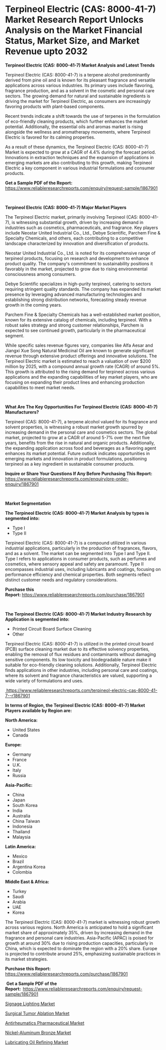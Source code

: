 <p><h1>Terpineol Electric (CAS: 8000-41-7) Market Research Report Unlocks Analysis on the Market Financial Status, Market Size, and Market Revenue upto 2032</h1></p><p><strong>Terpineol Electric (CAS: 8000-41-7) Market Analysis and Latest Trends</strong></p>
<p><p>Terpineol Electric (CAS: 8000-41-7) is a terpene alcohol predominantly derived from pine oil and is known for its pleasant fragrance and versatile applications across various industries. Its primary uses include flavoring, fragrance production, and as a solvent in the cosmetic and personal care sectors. The growing demand for natural and sustainable ingredients is driving the market for Terpineol Electric, as consumers are increasingly favoring products with plant-based components.</p><p>Recent trends indicate a shift towards the use of terpenes in the formulation of eco-friendly cleaning products, which further enhances the market potential. Additionally, the essential oils and aromas market is rising alongside the wellness and aromatherapy movements, where Terpineol Electric is favored for its calming properties. </p><p>As a result of these dynamics, the Terpineol Electric (CAS: 8000-41-7) Market is expected to grow at a CAGR of 4.4% during the forecast period. Innovations in extraction techniques and the expansion of applications in emerging markets are also contributing to this growth, making Terpineol Electric a key component in various industrial formulations and consumer products.</p></p>
<p><strong>Get a Sample PDF of the Report:&nbsp;</strong> <a href="https://www.reliableresearchreports.com/enquiry/request-sample/1867901?utm_campaign=12&utm_medium=2&utm_source=Github&utm_content=ia&utm_term=10012025&utm_id=terpineol-electric-cas-8000-41-7">https://www.reliableresearchreports.com/enquiry/request-sample/1867901</a></p>
<p>&nbsp;</p>
<p><strong>Terpineol Electric (CAS: 8000-41-7) Major Market Players</strong></p>
<p><p>The Terpineol Electric market, primarily involving Terpineol (CAS: 8000-41-7), is witnessing substantial growth, driven by increasing demand in industries such as cosmetics, pharmaceuticals, and fragrance. Key players include Neostar United Industrial Co., Ltd., Debye Scientific, Parchem Fine & Specialty Chemicals, and others, each contributing to a competitive landscape characterized by innovation and diversification of products.</p><p>Neostar United Industrial Co., Ltd. is noted for its comprehensive range of terpineol products, focusing on research and development to enhance product quality. The company's commitment to sustainability positions it favorably in the market, projected to grow due to rising environmental consciousness among consumers.</p><p>Debye Scientific specializes in high-purity terpineol, catering to sectors requiring stringent quality standards. The company has expanded its market presence by leveraging advanced manufacturing technologies and establishing strong distribution networks, forecasting steady revenue growth in the coming years.</p><p>Parchem Fine & Specialty Chemicals has a well-established market position, known for its extensive catalog of chemicals, including terpineol. With a robust sales strategy and strong customer relationships, Parchem is expected to see continued growth, particularly in the pharmaceutical segment.</p><p>While specific sales revenue figures vary, companies like Alfa Aesar and Jiangxi Xue Song Natural Medicinal Oil are known to generate significant revenue through extensive product offerings and innovative solutions. The Terpineol Electric market is estimated to reach a valuation of over $200 million by 2025, with a compound annual growth rate (CAGR) of around 5%. This growth is attributed to the rising demand for terpineol across various applications and the expanding capabilities of key market players, who are focusing on expanding their product lines and enhancing production capabilities to meet market needs.</p></p>
<p>&nbsp;</p>
<p><strong>What Are The Key Opportunities For Terpineol Electric (CAS: 8000-41-7) Manufacturers?</strong></p>
<p><p>Terpineol (CAS: 8000-41-7), a terpene alcohol valued for its fragrance and solvent properties, is witnessing a robust market growth spurred by increasing demand in the personal care and cosmetics sectors. The global market, projected to grow at a CAGR of around 5-7% over the next five years, benefits from the rise in natural and organic products. Additionally, the expanding application across food and beverages as a flavoring agent enhances its market potential. Future outlook indicates opportunities in emerging markets and innovation in product formulations, positioning terpineol as a key ingredient in sustainable consumer products.</p></p>
<p><strong>Inquire or Share Your Questions If Any Before Purchasing This Report:</strong> <a href="https://www.reliableresearchreports.com/enquiry/pre-order-enquiry/1867901?utm_campaign=12&utm_medium=2&utm_source=Github&utm_content=ia&utm_term=10012025&utm_id=terpineol-electric-cas-8000-41-7">https://www.reliableresearchreports.com/enquiry/pre-order-enquiry/1867901</a></p>
<p>&nbsp;</p>
<p><strong>Market Segmentation</strong></p>
<p><strong>The Terpineol Electric (CAS: 8000-41-7) Market Analysis by types is segmented into:</strong></p>
<p><ul><li>Type I</li><li>Type II</li></ul></p>
<p><p>Terpineol Electric (CAS: 8000-41-7) is a compound utilized in various industrial applications, particularly in the production of fragrances, flavors, and as a solvent. The market can be segmented into Type I and Type II. Type I refers to applications in consumer products, such as perfumes and cosmetics, where sensory appeal and safety are paramount. Type II encompasses industrial uses, including lubricants and coatings, focusing on performance efficiency and chemical properties. Both segments reflect distinct customer needs and regulatory considerations.</p></p>
<p><strong>Purchase this Report:&nbsp;</strong><a href="https://www.reliableresearchreports.com/purchase/1867901?utm_campaign=12&utm_medium=2&utm_source=Github&utm_content=ia&utm_term=10012025&utm_id=terpineol-electric-cas-8000-41-7">https://www.reliableresearchreports.com/purchase/1867901</a></p>
<p>&nbsp;</p>
<p><strong>The Terpineol Electric (CAS: 8000-41-7) Market Industry Research by Application is segmented into:</strong></p>
<p><ul><li>Printed Circuit Board Surface Cleaning</li><li>Other</li></ul></p>
<p><p>Terpineol Electric (CAS: 8000-41-7) is utilized in the printed circuit board (PCB) surface cleaning market due to its effective solvency properties, enabling the removal of flux residues and contaminants without damaging sensitive components. Its low toxicity and biodegradable nature make it suitable for eco-friendly cleaning solutions. Additionally, Terpineol Electric finds applications in other industries, including personal care and coatings, where its solvent and fragrance characteristics are valued, supporting a wide variety of formulations and uses.</p></p>
<p><a href="https://www.reliableresearchreports.com/terpineol-electric-cas-8000-41-7--r1867901?utm_campaign=12&utm_medium=2&utm_source=Github&utm_content=ia&utm_term=10012025&utm_id=terpineol-electric-cas-8000-41-7">&nbsp;https://www.reliableresearchreports.com/terpineol-electric-cas-8000-41-7--r1867901</a></p>
<p><strong>In terms of Region, the Terpineol Electric (CAS: 8000-41-7) Market Players available by Region are:</strong></p>
<p>
    <p> <strong> North America: </strong>
        <ul>
            <li>United States</li>
            <li>Canada</li>
        </ul>
        </p> 
    <p> <strong> Europe: </strong>
        <ul>
            <li>Germany</li>
            <li>France</li>
            <li>U.K.</li>
            <li>Italy</li>
            <li>Russia</li>
        </ul>
        </p> 
    <p> <strong> Asia-Pacific: </strong>
        <ul>
            <li>China</li>
            <li>Japan</li>
            <li>South Korea</li>
            <li>India</li>
            <li>Australia</li>
            <li>China Taiwan</li>
            <li>Indonesia</li>
            <li>Thailand</li>
            <li>Malaysia</li>
        </ul>
        </p> 
    <p> <strong> Latin America: </strong>
        <ul>
            <li>Mexico</li>
            <li>Brazil</li>
            <li>Argentina Korea</li>
            <li>Colombia</li>
        </ul>
        </p> 
    <p> <strong> Middle East & Africa: </strong>
        <ul>
            <li>Turkey</li>
            <li>Saudi</li>
            <li>Arabia</li>
            <li>UAE</li>
            <li>Korea</li>
        </ul>
    </p>
    </p>
<p><p>The Terpineol Electric (CAS: 8000-41-7) market is witnessing robust growth across various regions. North America is anticipated to hold a significant market share of approximately 35%, driven by increasing demand in the fragrance and personal care industries. Asia-Pacific (APAC) is poised for growth at around 30% due to rising production capacities, particularly in China, which is expected to dominate the region with a 20% share. Europe is projected to contribute around 25%, emphasizing sustainable practices in its market strategies.</p></p>
<p><strong>Purchase this Report: </strong><a href="https://www.reliableresearchreports.com/purchase/1867901?utm_campaign=12&utm_medium=2&utm_source=Github&utm_content=ia&utm_term=10012025&utm_id=terpineol-electric-cas-8000-41-7">https://www.reliableresearchreports.com/purchase/1867901</a></p>
<p>&nbsp;<strong>Get a Sample PDF of the Report:&nbsp;&nbsp;</strong><a href="https://www.reliableresearchreports.com/enquiry/request-sample/1867901?utm_campaign=12&utm_medium=2&utm_source=Github&utm_content=ia&utm_term=10012025&utm_id=terpineol-electric-cas-8000-41-7">https://www.reliableresearchreports.com/enquiry/request-sample/1867901</a></p>
<p><strong></strong></p>
<p><p><a href="https://github.com/GenaGaines34/Market-Research-Report-List-1/blob/main/signage-lighting-market.md?utm_campaign=12&utm_medium=2&utm_source=Github&utm_content=ia&utm_term=10012025&utm_id=terpineol-electric-cas-8000-41-7">Signage Lighting Market</a></p><p><a href="https://www.linkedin.com/pulse/projecting-surgical-tumor-ablation-markets-rapid-growthwith-x2hjf?utm_campaign=12&utm_medium=2&utm_source=Github&utm_content=ia&utm_term=10012025&utm_id=terpineol-electric-cas-8000-41-7">Surgical Tumor Ablation Market</a></p><p><a href="https://www.linkedin.com/pulse/deep-dive-antirheumatics-pharmaceutical-market-itstrends-segmentation-1gnsf?utm_campaign=12&utm_medium=2&utm_source=Github&utm_content=ia&utm_term=10012025&utm_id=terpineol-electric-cas-8000-41-7">Antirheumatics Pharmaceutical Market</a></p><p><a href="https://github.com/seanmcma708/Market-Research-Report-List-1/blob/main/nickel-aluminum-bronze-market.md?utm_campaign=12&utm_medium=2&utm_source=Github&utm_content=ia&utm_term=10012025&utm_id=terpineol-electric-cas-8000-41-7">Nickel-Aluminum Bronze Market</a></p><p><a href="https://www.linkedin.com/pulse/exploring-growth-opportunities-lubricating-oil-refining-market-mql2f?utm_campaign=12&utm_medium=2&utm_source=Github&utm_content=ia&utm_term=10012025&utm_id=terpineol-electric-cas-8000-41-7">Lubricating Oil Refining Market</a></p></p>